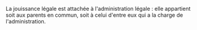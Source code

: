 La jouissance légale est attachée à l'administration légale : elle appartient soit aux parents en commun, soit à celui d'entre eux qui a la charge de l'administration.

